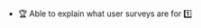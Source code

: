 * <span id="outcome-userSurveys-introduction-one">:trophy: Able to explain what user surveys are for :one:</span>
